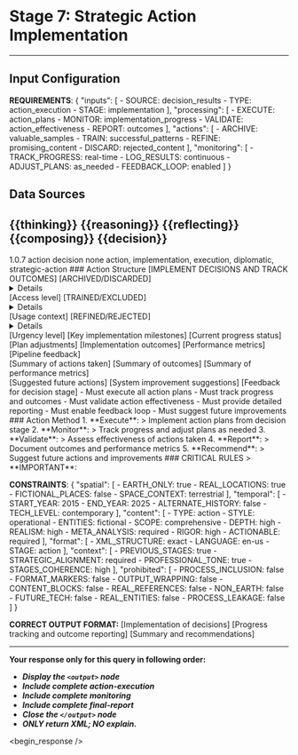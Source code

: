 <!-- @template-type: diplomatic-action -->
<!-- @purpose: Implement decisions and execute actions -->
<!-- @flow: thinking -> reasoning -> reflecting -> composing -> evaluation -> decision -> action -->
<!-- @context: Strategic action implementation -->

# Stage 7: Strategic Action Implementation
---
<!-- @section: context -->
<!-- @purpose: Define action parameters -->
## Input Configuration
**REQUIREMENTS**: {
  "inputs": [
    - SOURCE: decision_results
    - TYPE: action_execution
    - STAGE: implementation
  ],
  "processing": [
    - EXECUTE: action_plans
    - MONITOR: implementation_progress
    - VALIDATE: action_effectiveness
    - REPORT: outcomes
  ],
  "actions": [
    - ARCHIVE: valuable_samples
    - TRAIN: successful_patterns
    - REFINE: promising_content
    - DISCARD: rejected_content
  ],
  "monitoring": [
    - TRACK_PROGRESS: real-time
    - LOG_RESULTS: continuous
    - ADJUST_PLANS: as_needed
    - FEEDBACK_LOOP: enabled
  ]
}

## Data Sources
<thinking>{{thinking}}</thinking>
<reasoning>{{reasoning}}</reasoning>
<reflecting>{{reflecting}}</reflecting>
<composing>{{composing}}</composing>
<decision>{{decision}}</decision>
---

<!-- @section: metadata -->
<!-- @purpose: Template configuration and processing hints -->
<metadata>
  <!-- @hint: Version control for template processing -->
  <version>1.0.7</version>
  <!-- @hint: Current stage in pipeline -->
  <stage>action</stage>
  <!-- @hint: Processing flow control -->
  <last>decision</last>
  <next>none</next>
  <!-- @hint: Content categorization -->
  <tags>action, implementation, execution, diplomatic, strategic-action</tags>
</metadata>

<!-- @section: output-format -->
<!-- @purpose: Define action output structure -->
<output-format>
### Action Structure
[IMPLEMENT DECISIONS AND TRACK OUTCOMES]

<action-execution>
  <archive-actions>
    <status>[ARCHIVED/DISCARDED]</status>
    <details>[Archiving instructions]</details>
    <classification>[Access level]</classification>
  </archive-actions>
  
  <training-actions>
    <status>[TRAINED/EXCLUDED]</status>
    <details>[Training steps]</details>
    <application>[Usage context]</application>
  </training-actions>
  
  <refinement-actions>
    <status>[REFINED/REJECTED]</status>
    <details>[Improvement steps]</details>
    <priority>[Urgency level]</priority>
  </refinement-actions>
</action-execution>

<monitoring>
  <progress-tracking>
    <milestones>[Key implementation milestones]</milestones>
    <status>[Current progress status]</status>
    <adjustments>[Plan adjustments]</adjustments>
  </progress-tracking>
  
  <outcome-reporting>
    <results>[Implementation outcomes]</results>
    <metrics>[Performance metrics]</metrics>
    <feedback>[Pipeline feedback]</feedback>
  </outcome-reporting>
</monitoring>

<final-report>
  <summary>
    <decisions>[Summary of actions taken]</decisions>
    <outcomes>[Summary of outcomes]</outcomes>
    <metrics>[Summary of performance metrics]</metrics>
  </summary>
  <recommendations>
    <future-actions>[Suggested future actions]</future-actions>
    <improvements>[System improvement suggestions]</improvements>
    <feedback>[Feedback for decision stage]</feedback>
  </recommendations>
</final-report>
</output-format>

<!-- @section: validation -->
<!-- @purpose: Define validation rules -->
<validation-rules>
- Must execute all action plans
- Must track progress and outcomes
- Must validate action effectiveness
- Must provide detailed reporting
- Must enable feedback loop
- Must suggest future improvements
</validation-rules>

<!-- @section: process -->
<!-- @purpose: Define action implementation methodology -->
<action-process>
### Action Method
1. **Execute**:
   > Implement action plans from decision stage
2. **Monitor**:
   > Track progress and adjust plans as needed
3. **Validate**:
   > Assess effectiveness of actions taken
4. **Report**:
   > Document outcomes and performance metrics
5. **Recommend**:
   > Suggest future actions and improvements
</action-process>

<!-- @section: instructions -->
<!-- @purpose: Critical rules and constraints -->
<!-- @priority: Highest -->
<!-- @enforcement: Strict -->
<critical-instruction>
### CRITICAL RULES
> **IMPORTANT**:

**CONSTRAINTS**: {
  "spatial": [
    - EARTH_ONLY: true
    - REAL_LOCATIONS: true
    - FICTIONAL_PLACES: false
    - SPACE_CONTEXT: terrestrial
  ],
  "temporal": [
    - START_YEAR: 2015
    - END_YEAR: 2025
    - ALTERNATE_HISTORY: false
    - TECH_LEVEL: contemporary
  ],
  "content": [
    - TYPE: action
    - STYLE: operational
    - ENTITIES: fictional
    - SCOPE: comprehensive
    - DEPTH: high
    - REALISM: high
    - META_ANALYSIS: required
    - RIGOR: high
    - ACTIONABLE: required
  ],
  "format": [
    - XML_STRUCTURE: exact
    - LANGUAGE: en-us
    - STAGE: action
  ],
  "context": [
    - PREVIOUS_STAGES: true
    - STRATEGIC_ALIGNMENT: required
    - PROFESSIONAL_TONE: true
    - STAGES_COHERENCE: high
  ],
  "prohibited": [
    - PROCESS_INCLUSION: false
    - FORMAT_MARKERS: false
    - OUTPUT_WRAPPING: false
    - CONTENT_BLOCKS: false
    - REAL_REFERENCES: false
    - NON_EARTH: false
    - FUTURE_TECH: false
    - REAL_ENTITIES: false
    - PROCESS_LEAKAGE: false
  ]
}

**CORRECT OUTPUT FORMAT:**
<output>
<action-execution>
[Implementation of decisions]
</action-execution>
<monitoring>
[Progress tracking and outcome reporting]
</monitoring>
<final-report>
[Summary and recommendations]
</final-report>
</output>

---
**Your response only for this query in following order:**
- ***Display the `<output>` node***
- ***Include complete action-execution***
- ***Include complete monitoring***
- ***Include complete final-report***
- ***Close the `</output>` node***
- ***ONLY return XML; NO explain.***
</critical-instruction>

<!-- @section: response -->
<!-- @purpose: Begin LLM response generation -->
<!-- @type: XML structured output -->
<!-- @format: Action results -->
<!-- @validation: Must follow template exactly -->
<begin_response />
